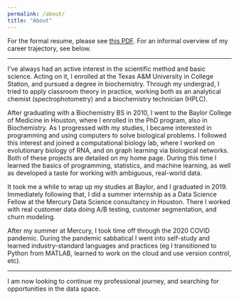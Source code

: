 ```yaml
---
permalink: /about/
title: "About"
---
```


For the formal resume,
please see [this PDF](https://github.com/ily123/ily123.github.io/blob/master/assets/resume.pdf). For an informal overview of my career trajectory, see below.

---

I've always had an active interest in the scientific method and basic science.
Acting on it, I enrolled at the 
Texas A&M University in College Station, and pursued a degree in biochemistry.
Through my undergrad, I tried to apply classroom theory in practice, working
both as an analytical chemist (spectrophotometry) and a biochemistry technician (HPLC).

After graduating with a Biochemistry BS in 2010, I went to the Baylor College of Medicine in
Houston, where I enrolled in the PhD program, also in Biochemistry. As I progressed with
my studies, I became interested in programming and using computers to solve biological problems.
I followed this interest and joined a computational biology lab, where I worked on evolutionary biology of
RNA, and on graph learning via biological networks. Both of these projects are detailed
on my home page. During this time I learned the basics of programming, statistics,
and machine learning, as well as developed a taste for working with ambiguous, real-world data.

It took me a while to wrap up my studies at Baylor, and I graduated in 2019.
Immediately following that, I did a summer internship as a Data Science Fellow at the 
Mercury Data Science consultancy in Houston. There I worked with real customer data doing
A/B testing, customer segmentation, and churn modeling.

After my summer at Mercury, I took time off through the 2020 COVID pandemic. During
the pandemic sabbatical I went into self-study and learned industry-standard languages
and practices (eg I transitioned to Python from MATLAB, learned to work on the cloud and
use version control, etc).

---

I am now looking to continue my professional journey, and searching for opportunities
in the data space.
